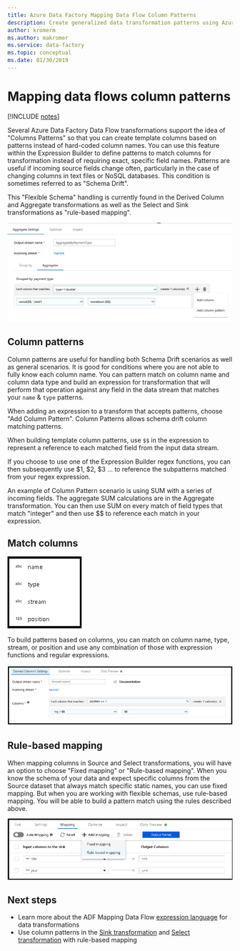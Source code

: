 ```yaml
---
title: Azure Data Factory Mapping Data Flow Column Patterns
description: Create generalized data transformation patterns using Azure Data Factory Column Patterns in Mapping Data Flows
author: kromerm
ms.author: makromer
ms.service: data-factory
ms.topic: conceptual
ms.date: 01/30/2019
---
```


# Mapping data flows column patterns

[!INCLUDE [notes](../../includes/data-factory-data-flow-preview.md)]

Several Azure Data Factory Data Flow transformations support the idea of "Columns Patterns" so that you can create template columns based on patterns instead of hard-coded column names. You can use this feature within the Expression Builder to define patterns to match columns for transformation instead of requiring exact, specific field names. Patterns are useful if incoming source fields change often, particularly in the case of changing columns in text files or NoSQL databases. This condition is sometimes referred to as "Schema Drift".

This "Flexible Schema" handling is currently found in the Derived Column and Aggregate transformations as well as the Select and Sink transformations as "rule-based mapping".

![column patterns](media/data-flow/columnpattern2.png "Column Patterns")

## Column patterns
Column patterns are useful for handling both Schema Drift scenarios as well as general scenarios. It is good for conditions where you are not able to fully know each column name. You can pattern match on column name and column data type and build an expression for transformation that will perform that operation against any field in the data stream that matches your `name` & `type` patterns.

When adding an expression to a transform that accepts patterns, choose "Add Column Pattern". Column Patterns allows schema drift column matching patterns.

When building template column patterns, use `$$` in the expression to represent a reference to each matched field from the input data stream.

If you choose to use one of the Expression Builder regex functions, you can then subsequently use $1, $2, $3 ... to reference the subpatterns matched from your regex expression.

An example of Column Pattern scenario is using SUM with a series of incoming fields. The aggregate SUM calculations are in the Aggregate transformation. You can then use SUM on every match of field types that match "integer" and then use $$ to reference each match in your expression.

## Match columns
![column pattern types](media/data-flow/pattern2.png "Pattern types")

To build patterns based on columns, you can match on column name, type, stream, or position and use any combination of those with expression functions and regular expressions.

![column position](media/data-flow/position.png "Column position")

## Rule-based mapping
When mapping columns in Source and Select transformations, you will have an option to choose "Fixed mapping" or "Rule-based mapping". When you know the schema of your data and expect specific columns from the Source dataset that always match specific static names, you can use fixed mapping. But when you are working with flexible schemas, use rule-based mapping. You will be able to build a pattern match using the rules described above.

![rule based mapping](media/data-flow/rule2.png "Rule based mapping")

## Next steps
* Learn more about the ADF Mapping Data Flow [expression language](http://aka.ms/dataflowexpressions) for data transformations
* Use column patterns in the [Sink transformation](data-flow-sink.md) and [Select transformation](data-flow-select.md) with rule-based mapping